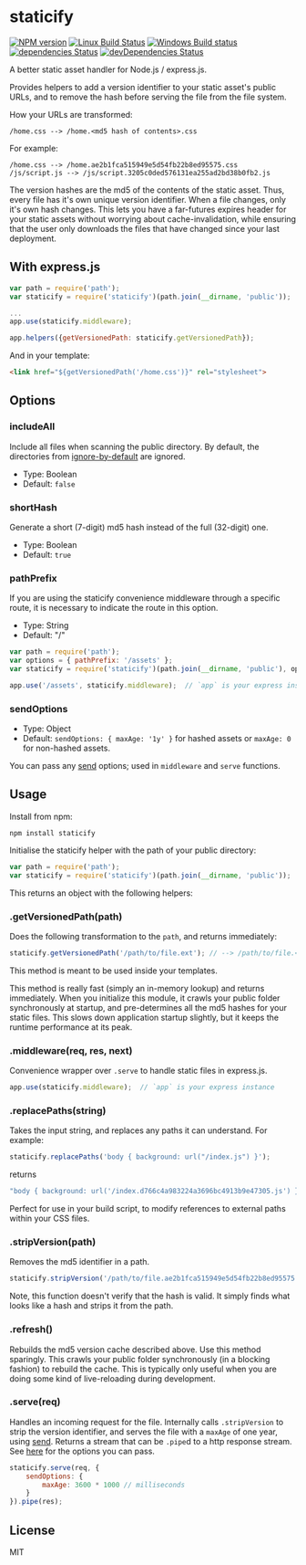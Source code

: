 # staticify

[![NPM version](https://img.shields.io/npm/v/staticify.svg)](https://www.npmjs.com/package/staticify)
[![Linux Build Status](https://img.shields.io/travis/errorception/staticify/master.svg?label=Linux%20build)](https://travis-ci.org/errorception/staticify)
[![Windows Build status](https://img.shields.io/appveyor/ci/rakeshpai/staticify/master.svg?label=Windows%20build)](https://ci.appveyor.com/project/rakeshpai/staticify/branch/master)
[![dependencies Status](https://img.shields.io/david/errorception/staticify.svg)](https://david-dm.org/errorception/staticify)
[![devDependencies Status](https://img.shields.io/david/dev/errorception/staticify.svg)](https://david-dm.org/errorception/staticify?type=dev)

A better static asset handler for Node.js / express.js.

Provides helpers to add a version identifier to your static asset's public URLs, and to remove the hash before serving the file from the file system.

How your URLs are transformed:

```
/home.css --> /home.<md5 hash of contents>.css
```

For example:

```
/home.css --> /home.ae2b1fca515949e5d54fb22b8ed95575.css
/js/script.js --> /js/script.3205c0ded576131ea255ad2bd38b0fb2.js
```

The version hashes are the md5 of the contents of the static asset. Thus, every file has it's own unique version identifier. When a file changes, only it's own hash changes. This lets you have a far-futures expires header for your static assets without worrying about cache-invalidation, while ensuring that the user only downloads the files that have changed since your last deployment.

## With express.js

```js
var path = require('path');
var staticify = require('staticify')(path.join(__dirname, 'public'));

...
app.use(staticify.middleware);

app.helpers({getVersionedPath: staticify.getVersionedPath});
```

And in your template:

```html
<link href="${getVersionedPath('/home.css')}" rel="stylesheet">
```

## Options

### includeAll

Include all files when scanning the public directory. By default, the directories from [ignore-by-default](https://github.com/novemberborn/ignore-by-default/blob/master/index.js) are ignored.

* Type: Boolean
* Default: `false`

### shortHash

Generate a short (7-digit) md5 hash instead of the full (32-digit) one.

* Type: Boolean
* Default: `true`

### pathPrefix

If you are using the staticify convenience middleware through a specific route, it is necessary to indicate the route in this option.

* Type: String
* Default: "/"

```js
var path = require('path');
var options = { pathPrefix: '/assets' };
var staticify = require('staticify')(path.join(__dirname, 'public'), options);

app.use('/assets', staticify.middleware);  // `app` is your express instance
```

### sendOptions

* Type: Object
* Default: `sendOptions: { maxAge: '1y' }` for hashed assets or `maxAge: 0` for non-hashed assets.

You can pass any [send](https://github.com/pillarjs/send) options; used in `middleware` and `serve` functions.

## Usage

Install from npm:

```
npm install staticify
```

Initialise the staticify helper with the path of your public directory:

```js
var path = require('path');
var staticify = require('staticify')(path.join(__dirname, 'public'));
```

This returns an object with the following helpers:

### .getVersionedPath(path)

Does the following transformation to the `path`, and returns immediately:

```js
staticify.getVersionedPath('/path/to/file.ext'); // --> /path/to/file.<md5 of the contents of file.ext>.ext
```

This method is meant to be used inside your templates.

This method is really fast (simply an in-memory lookup) and returns immediately. When you initialize this module, it crawls your public folder synchronously at startup, and pre-determines all the md5 hashes for your static files. This slows down application startup slightly, but it keeps the runtime performance at its peak.

### .middleware(req, res, next)

Convenience wrapper over `.serve` to handle static files in express.js.

```js
app.use(staticify.middleware);  // `app` is your express instance
```

### .replacePaths(string)

Takes the input string, and replaces any paths it can understand. For example:

```js
staticify.replacePaths('body { background: url("/index.js") }');
```

returns

```js
"body { background: url('/index.d766c4a983224a3696bc4913b9e47305.js') }"
```

Perfect for use in your build script, to modify references to external paths within your CSS files.

### .stripVersion(path)

Removes the md5 identifier in a path.

```js
staticify.stripVersion('/path/to/file.ae2b1fca515949e5d54fb22b8ed95575.ext'); // --> /path/to/file.ext
```

Note, this function doesn't verify that the hash is valid. It simply finds what looks like a hash and strips it from the path.

### .refresh()

Rebuilds the md5 version cache described above. Use this method sparingly. This crawls your public folder synchronously (in a blocking fashion) to rebuild the cache. This is typically only useful when you are doing some kind of live-reloading during development.

### .serve(req)

Handles an incoming request for the file. Internally calls `.stripVersion` to strip the version identifier, and serves the file with a `maxAge` of one year, using [send](https://github.com/pillarjs/send). Returns a stream that can be `.pipe`d to a http response stream. See [here](https://github.com/pillarjs/send#options) for the options you can pass.

```js
staticify.serve(req, {
    sendOptions: {
        maxAge: 3600 * 1000 // milliseconds
    }
}).pipe(res);
```

## License

MIT
